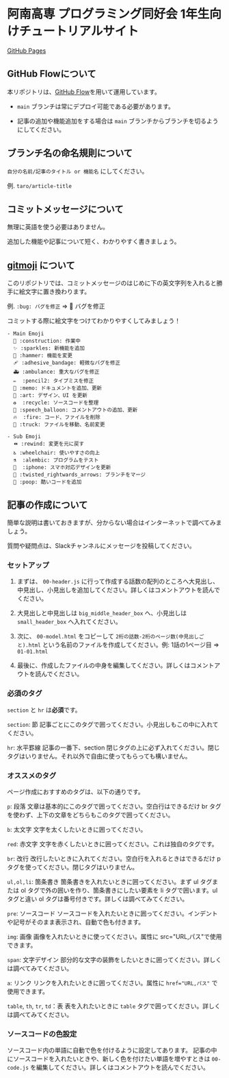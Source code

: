 # 阿南高専 プログラミング同好会 1年生向けチュートリアルサイト

[GitHub Pages](https://nit-anan-procon.github.io/beginners_tutorial/)

## GitHub Flowについて
本リポジトリは、[GitHub Flow](https://www.atmarkit.co.jp/ait/articles/1708/01/news015.html#02)を用いて運用しています。

- `main` ブランチは常にデプロイ可能である必要があります。

- 記事の追加や機能追加をする場合は `main` ブランチからブランチを切るようにしてください。

## ブランチ名の命名規則について

`自分の名前/記事のタイトル or 機能名` にしてください。

例. `taro/article-title`

## コミットメッセージについて

無理に英語を使う必要はありません。

追加した機能や記事について短く、わかりやすく書きましょう。

## [gitmoji](https://gitmoji.dev/) について

このリポジトリでは、コミットメッセージのはじめに下の英文字列を入れると勝手に絵文字に置き換わります。

例. `:bug: バグを修正` ⇒ 🐛 バグを修正

コミットする際に絵文字をつけてわかりやすくしてみましょう！

```
- Main Emoji
  🚧 :construction: 作業中
  ✨ :sparkles: 新機能を追加
  🔨 :hammer: 機能を変更
  🩹 :adhesive_bandage: 軽微なバグを修正
  🚑 :ambulance: 重大なバグを修正
  ✏️  :pencil2: タイプミスを修正
  📝 :memo: ドキュメントを追加、更新
  🎨 :art: デザイン、UI を更新
  ♻️  :recycle: ソースコードを整理
  💬 :speech_balloon: コメントアウトの追加、更新
  🔥  :fire: コード、ファイルを削除
  🚚 :truck: ファイルを移動、名前変更

- Sub Emoji
  ⏪ :rewind: 変更を元に戻す
  ♿️ :wheelchair: 使いやすさの向上
  ⚗  :alembic: プログラムをテスト
  📱  :iphone: スマホ対応デザインを更新
  🔀 :twisted_rightwards_arrows: ブランチをマージ
  💩 :poop: 酷いコードを追加
```

## 記事の作成について

簡単な説明は書いておきますが、分からない場合はインターネットで調べてみましょう。

質問や疑問点は、Slackチャンネルにメッセージを投稿してください。

### セットアップ

1. まずは、 `00-header.js` に行って作成する話数の配列のところへ大見出し、中見出し、小見出しを追加してください。詳しくはコメントアウトを読んでください。

2. 大見出しと中見出しは `big_middle_header_box` へ、小見出しは `small_header_box` へ入れてください。

2. 次に、 `00-model.html` をコピーして `2桁の話数-2桁のページ数(中見出しごと).html` という名前のファイルを作成してください。例: 1話の1ページ目 ⇒ `01-01.html`

3. 最後に、作成したファイルの中身を編集してください。詳しくはコメントアウトを読んでください。

### 必須のタグ

`section` と `hr` は**必須**です。

`section`: 節
記事ごとにこのタグで囲ってください。小見出しもこの中に入れてください。

`hr`: 水平罫線
記事の一番下、section 閉じタグの上に必ず入れてください。閉じタグはいりません。それ以外で自由に使ってもらっても構いません。

### オススメのタグ

ページ作成におすすめのタグは、以下の通りです。

`p`: 段落
文章は基本的にこのタグで囲ってください。空白行はできるだけ br タグを使わず、上下の文章をどちらもこのタグで囲ってください。

`b`: 太文字
文字を太くしたいときに囲ってください。

`red`: 赤文字
文字を赤くしたいときに囲ってください。これは独自のタグです。

`br`: 改行
改行したいときに入れてください。空白行を入れるときはできるだけ p タグを使ってください。閉じタグはいりません。

`ul,ol,li`: 箇条書き
箇条書きを入れたいときに囲ってください。まず ul タグまたは ol タグで外の囲いを作り、箇条書きにしたい要素を li タグで囲います。ul タグと違い ol タグは番号付きです。詳しくは調べてみてください。

`pre`: ソースコード
ソースコードを入れたいときに囲ってください。インデントや記号がそのまま表示され、自動で色も付きます。

`img`: 画像
画像を入れたいときに使ってください。属性に src="URL,パス"で使用できます。

`span`: 文字デザイン
部分的な文字の装飾をしたいときに囲ってください。詳しくは調べてみてください。

`a`: リンク
リンクを入れたいときに囲ってください。属性に `href="URL,パス"` で使用できます。

`table`, `th`, `tr`, `td`：表
表を入れたいときに `table` タグで囲ってください。詳しくは調べてみてください。

### ソースコードの色設定
ソースコード内の単語に自動で色を付けるように設定してあります。
記事の中にソースコードを入れたいときや、新しく色を付けたい単語を増やすときは `00-code.js` を編集してください。詳しくはコメントアウトを読んでください。
